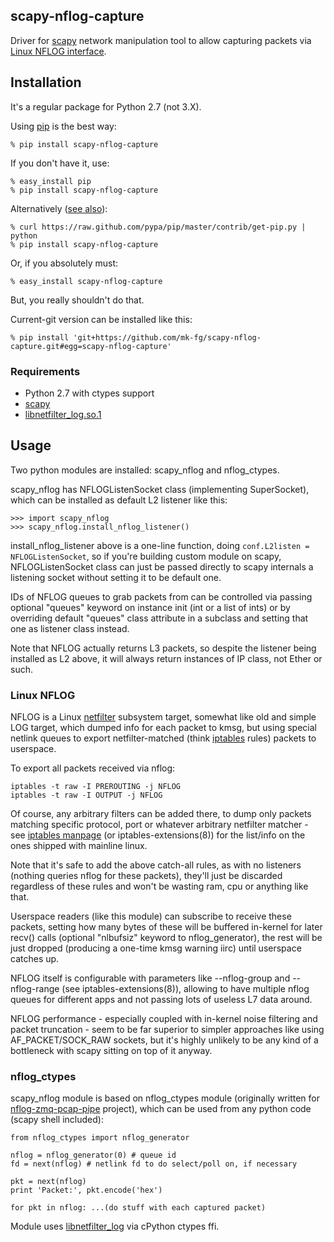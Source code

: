 scapy-nflog-capture
--------------------

Driver for [scapy](http://www.secdev.org/projects/scapy/) network manipulation
tool to allow capturing packets via [Linux NFLOG
interface](http://wiki.wireshark.org/CaptureSetup/NFLOG).



Installation
--------------------

It's a regular package for Python 2.7 (not 3.X).

Using [pip](http://pip-installer.org/) is the best way:

	% pip install scapy-nflog-capture

If you don't have it, use:

	% easy_install pip
	% pip install scapy-nflog-capture

Alternatively ([see
also](http://www.pip-installer.org/en/latest/installing.html)):

	% curl https://raw.github.com/pypa/pip/master/contrib/get-pip.py | python
	% pip install scapy-nflog-capture

Or, if you absolutely must:

	% easy_install scapy-nflog-capture

But, you really shouldn't do that.

Current-git version can be installed like this:

	% pip install 'git+https://github.com/mk-fg/scapy-nflog-capture.git#egg=scapy-nflog-capture'


### Requirements

* Python 2.7 with ctypes support
* [scapy](http://www.secdev.org/projects/scapy/)
* [libnetfilter_log.so.1](http://netfilter.org/projects/libnetfilter_log)



Usage
--------------------

Two python modules are installed: scapy_nflog and nflog_ctypes.

scapy_nflog has NFLOGListenSocket class (implementing SuperSocket), which can be
installed as default L2 listener like this:

	>>> import scapy_nflog
	>>> scapy_nflog.install_nflog_listener()

install_nflog_listener above is a one-line function, doing `conf.L2listen =
NFLOGListenSocket`, so if you're building custom module on scapy,
NFLOGListenSocket class can just be passed directly to scapy internals a
listening socket without setting it to be default one.

IDs of NFLOG queues to grab packets from can be controlled via passing optional
"queues" keyword on instance init (int or a list of ints) or by overriding
default "queues" class attribute in a subclass and setting that one as listener
class instead.

Note that NFLOG actually returns L3 packets, so despite the listener being
installed as L2 above, it will always return instances of IP class, not Ether or
such.


### Linux NFLOG

NFLOG is a Linux [netfilter](http://www.netfilter.org/) subsystem target,
somewhat like old and simple LOG target, which dumped info for each packet to
kmsg, but using special netlink queues to export netfilter-matched (think
[iptables](http://www.netfilter.org/projects/iptables/index.html) rules) packets
to userspace.

To export all packets received via nflog:

	iptables -t raw -I PREROUTING -j NFLOG
	iptables -t raw -I OUTPUT -j NFLOG

Of course, any arbitrary filters can be added there, to dump only packets
matching specific protocol, port or whatever arbitrary netfilter matcher - see
[iptables manpage](http://ipset.netfilter.org/iptables.man.html) (or
iptables-extensions(8)) for the list/info on the ones shipped with mainline
linux.

Note that it's safe to add the above catch-all rules, as with no listeners
(nothing queries nflog for these packets), they'll just be discarded regardless
of these rules and won't be wasting ram, cpu or anything like that.

Userspace readers (like this module) can subscribe to receive these packets,
setting how many bytes of these will be buffered in-kernel for later recv()
calls (optional "nlbufsiz" keyword to nflog_generator), the rest will be just
dropped (producing a one-time kmsg warning iirc) until userspace catches up.

NFLOG itself is configurable with parameters like --nflog-group and
--nflog-range (see iptables-extensions(8)), allowing to have multiple nflog
queues for different apps and not passing lots of useless L7 data around.

NFLOG performance - especially coupled with in-kernel noise filtering and packet
truncation - seem to be far superior to simpler approaches like using
AF_PACKET/SOCK_RAW sockets, but it's highly unlikely to be any kind of a
bottleneck with scapy sitting on top of it anyway.


### nflog_ctypes

scapy_nflog module is based on nflog_ctypes module (originally written for
[nflog-zmq-pcap-pipe](https://github.com/mk-fg/nflog-zmq-pcap-pipe) project),
which can be used from any python code (scapy shell included):

	from nflog_ctypes import nflog_generator

	nflog = nflog_generator(0) # queue id
	fd = next(nflog) # netlink fd to do select/poll on, if necessary

	pkt = next(nflog)
	print 'Packet:', pkt.encode('hex')

	for pkt in nflog: ...(do stuff with each captured packet)

Module uses
[libnetfilter_log](http://www.netfilter.org/projects/libnetfilter_log/index.html)
via cPython ctypes ffi.
